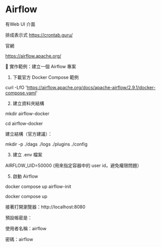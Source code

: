 # Airflow

有Web UI 介面

排成表示式 https://crontab.guru/

官網

https://airflow.apache.org/

🔧 實作範例：建立一個 Airflow 專案

1. 下載官方 Docker Compose 範例

curl -LfO 'https://airflow.apache.org/docs/apache-airflow/2.9.1/docker-compose.yaml'

2. 建立資料夾結構

mkdir airflow-docker

cd airflow-docker

建立結構（官方建議）：

mkdir -p ./dags ./logs ./plugins ./config

3. 建立 .env 檔案
   
AIRFLOW_UID=50000 (用來指定容器中的 user id，避免權限問題）

5. 啟動 Airflow

docker compose up airflow-init

docker compose up

接著打開瀏覽器：http://localhost:8080

預設帳密是：

使用者名稱：airflow

密碼：airflow
